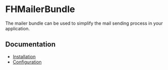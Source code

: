 FHMailerBundle
============

The mailer bundle can be used to simplify the mail sending process in your application.

Documentation
-------------

- [Installation](support/docs/installation.md)
- [Configuration](support/docs/configuration.md)
